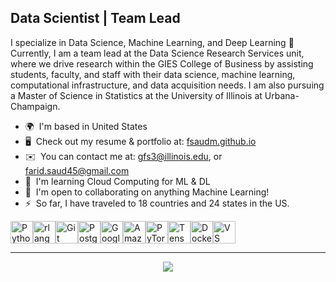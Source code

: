 Data Scientist | Team Lead
--------------------------

I specialize in Data Science, Machine Learning, and Deep Learning 🚀 Currently, I am a team lead at the Data Science Research Services unit, where we drive research within the GIES College of Business by assisting students, faculty, and staff with their data science, machine learning, computational infrastructure, and data acquisition needs. I am also pursuing a Master of Science in Statistics at the University of Illinois at Urbana-Champaign.

* 🌍  I'm based in United States
* 🖥️  Check out my resume & portfolio at: [fsaudm.github.io](http://fsaudm.github.io/)
* ✉️  You can contact me at: [gfs3@illinois.edu](mailto:gfs3@illinois.edu), or [farid.saud45@gmail.com](mailto:farid.saud45@gmail.com)
* 🧠  I'm learning Cloud Computing for ML & DL
* 🤝  I'm open to collaborating on anything Machine Learning!
* ⚡  So far, I have traveled to 18 countries and 24 states in the US.


<p align="left">
<a href="https://www.python.org/" target="_blank" rel="noreferrer"><img src="https://raw.githubusercontent.com/danielcranney/readme-generator/main/public/icons/skills/python-colored.svg" width="36" height="36" alt="Python" /></a><a href="https://www.r-project.org/" target="_blank" rel="noreferrer"><img src="https://raw.githubusercontent.com/danielcranney/readme-generator/main/public/icons/skills/rlang-colored.svg" width="36" height="36" alt="rlang" /></a><a href="https://git-scm.com/" target="_blank" rel="noreferrer"><img src="https://raw.githubusercontent.com/danielcranney/readme-generator/main/public/icons/skills/git-colored.svg" width="36" height="36" alt="Git" /></a><a href="https://www.postgresql.org/" target="_blank" rel="noreferrer"><img src="https://raw.githubusercontent.com/danielcranney/readme-generator/main/public/icons/skills/postgresql-colored.svg" width="36" height="36" alt="PostgreSQL" /></a><a href="https://cloud.google.com/" target="_blank" rel="noreferrer"><img src="https://raw.githubusercontent.com/danielcranney/readme-generator/main/public/icons/skills/googlecloud-colored.svg" width="36" height="36" alt="Google Cloud" /></a><a href="https://aws.amazon.com" target="_blank" rel="noreferrer"><img src="https://raw.githubusercontent.com/danielcranney/readme-generator/main/public/icons/skills/aws-colored-dark.svg" width="36" height="36" alt="Amazon Web Services" /></a><a href="https://pytorch.org/" target="_blank" rel="noreferrer"><img src="https://raw.githubusercontent.com/danielcranney/readme-generator/main/public/icons/skills/pytorch-colored.svg" width="36" height="36" alt="PyTorch" /></a><a href="https://www.tensorflow.org/" target="_blank" rel="noreferrer"><img src="https://raw.githubusercontent.com/danielcranney/readme-generator/main/public/icons/skills/tensorflow-colored.svg" width="36" height="36" alt="TensorFlow" /></a><a href="https://www.docker.com/" target="_blank" rel="noreferrer"><img src="https://raw.githubusercontent.com/danielcranney/readme-generator/main/public/icons/skills/docker-colored.svg" width="36" height="36" alt="Docker" /></a><a href="https://code.visualstudio.com/" target="_blank" rel="noreferrer"><img src="https://raw.githubusercontent.com/danielcranney/readme-generator/main/public/icons/skills/visualstudiocode.svg" width="36" height="36" alt="VS Code" /></a>

</p>

--------------------------

<p align="center">
  <img src="https://media.giphy.com/media/WKdWA04KRn58A/giphy.gif">
</p>
